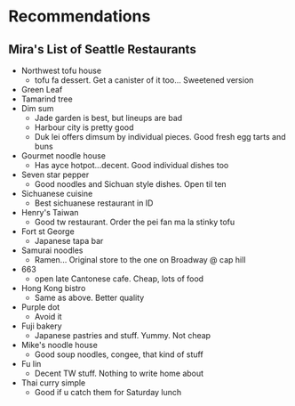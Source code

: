 # Recommendations

## Mira's List of Seattle Restaurants

- Northwest tofu house
  - tofu fa dessert. Get a canister of it too... Sweetened version
- Green Leaf
- Tamarind tree
- Dim sum
  - Jade garden is best, but lineups are bad
  - Harbour city is pretty good
  - Duk lei offers dimsum by individual pieces. Good fresh egg tarts and buns
- Gourmet noodle house
  - Has ayce hotpot...decent. Good individual dishes too
- Seven star pepper
  - Good noodles and Sichuan style dishes. Open til ten
- Sichuanese cuisine
  - Best sichuanese restaurant in ID
- Henry's Taiwan
  - Good tw restaurant. Order the pei fan ma la stinky tofu
- Fort st George
  - Japanese tapa bar
- Samurai noodles
  - Ramen... Original store to the one on Broadway @ cap hill
- 663
  - open late Cantonese cafe. Cheap, lots of food
- Hong Kong bistro
  - Same as above. Better quality
- Purple dot
  - Avoid it
- Fuji bakery
  - Japanese pastries and stuff. Yummy. Not cheap
- Mike's noodle house
  - Good soup noodles, congee, that kind of stuff
- Fu lin
  - Decent TW stuff. Nothing to write home about
- Thai curry simple
  - Good if u catch them for Saturday lunch
